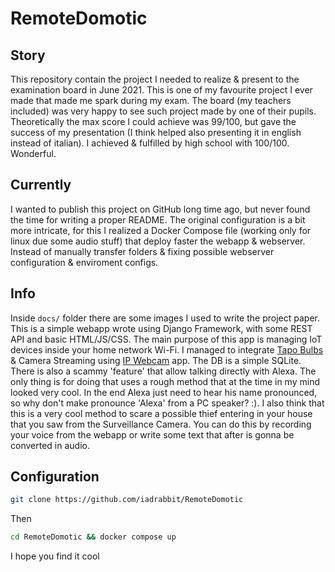 # RemoteDomotic

## Story
This repository contain the project I needed to realize & present to the examination board in June 2021. This is one of my favourite project I ever made that made me spark during my exam. The board (my teachers included) was very happy to see such project made by one of their pupils. Theoretically the max score I could achieve was 99/100, but gave the success of my presentation (I think helped also presenting it in english instead of italian). I achieved & fulfilled by high school with 100/100. Wonderful.

## Currently
I wanted to publish this project on GitHub long time ago, but never found the time for writing a proper README.
The original configuration is a bit more intricate, for this I realized a Docker Compose file (working only for linux due some audio stuff) that deploy faster the webapp & webserver. Instead of manually transfer folders & fixing possible webserver configuration & enviroment configs.

## Info
Inside `docs/` folder there are some images I used to write the project paper.
This is a simple webapp wrote using Django Framework, with some REST API and basic HTML/JS/CSS.
The main purpose of this app is managing IoT devices inside your home network Wi-Fi. I managed to integrate [Tapo Bulbs](https://www.amazon.it/TP-Link-Intelligente-Multicolore-Tapo-L530E/dp/B08GDC99PX/ref=sr_1_1?qid=1693932179&refinements=p_89%3ATP-Link&s=lighting&sr=1-1) & Camera Streaming using [IP Webcam](https://play.google.com/store/apps/details?id=com.pas.webcam&hl=it&gl=US) app.
The DB is a simple SQLite. There is also a scammy 'feature' that allow talking directly with Alexa. The only thing is for doing that uses a rough method that at the time in my mind looked very cool. In the end Alexa just need to hear his name pronounced, so why don't make pronounce 'Alexa' from a PC speaker? :). I also think that this is a very cool method to scare a possible thief entering in your house that you saw from the Surveillance Camera. You can do this by recording your voice from the webapp or write some text that after is gonna be converted in audio.

## Configuration
```bash
git clone https://github.com/iadrabbit/RemoteDomotic
```

Then

```bash
cd RemoteDomotic && docker compose up
```

I hope you find it cool